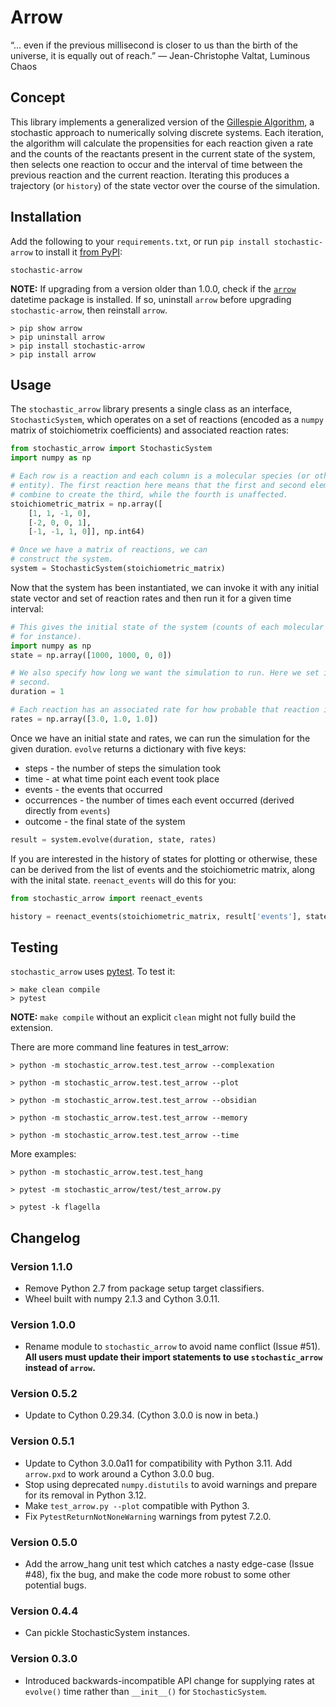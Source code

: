 # Arrow

“... even if the previous millisecond is closer to us than the birth of the universe, it is equally out of reach.”
― Jean-Christophe Valtat, Luminous Chaos

## Concept

This library implements a generalized version of the [Gillespie
Algorithm](https://en.wikipedia.org/wiki/Gillespie_algorithm), a stochastic
approach to numerically solving discrete systems. Each iteration, the algorithm
will calculate the propensities for each reaction given a rate and the counts
of the reactants present in the current state of the system, then selects one
reaction to occur and the interval of time between the previous reaction and
the current reaction. Iterating this produces a trajectory (or `history`) of
the state vector over the course of the simulation.

## Installation

Add the following to your `requirements.txt`, or run
`pip install stochastic-arrow` to install it [from PyPI](https://pypi.org/project/stochastic-arrow/):

    stochastic-arrow

**NOTE:** If upgrading from a version older than 1.0.0, check if the [`arrow`](https://github.com/arrow-py/arrow) datetime package is installed. If so, uninstall `arrow` before upgrading `stochastic-arrow`, then reinstall `arrow`.

    > pip show arrow
    > pip uninstall arrow
    > pip install stochastic-arrow
    > pip install arrow

## Usage

The `stochastic_arrow` library presents a single class as an interface,
`StochasticSystem`, which operates on a set of reactions (encoded as a `numpy`
matrix of stoichiometrix coefficients) and associated reaction rates:

```python
from stochastic_arrow import StochasticSystem
import numpy as np

# Each row is a reaction and each column is a molecular species (or other
# entity). The first reaction here means that the first and second elements
# combine to create the third, while the fourth is unaffected.
stoichiometric_matrix = np.array([
    [1, 1, -1, 0],
    [-2, 0, 0, 1],
    [-1, -1, 1, 0]], np.int64)

# Once we have a matrix of reactions, we can
# construct the system.
system = StochasticSystem(stoichiometric_matrix)
```

Now that the system has been instantiated, we can invoke it with any initial
state vector and set of reaction rates and then run it for a given time interval:

```python
# This gives the initial state of the system (counts of each molecular species,
# for instance).
import numpy as np
state = np.array([1000, 1000, 0, 0])

# We also specify how long we want the simulation to run. Here we set it to one
# second.
duration = 1

# Each reaction has an associated rate for how probable that reaction is.
rates = np.array([3.0, 1.0, 1.0])
```

Once we have an initial state and rates, we can run the simulation for the
given duration. `evolve` returns a dictionary with five keys:

* steps - the number of steps the simulation took
* time - at what time point each event took place
* events - the events that occurred
* occurrences - the number of times each event occurred (derived directly from `events`)
* outcome - the final state of the system

```python
result = system.evolve(duration, state, rates)
```

If you are interested in the history of states for plotting or otherwise, these can be
derived from the list of events and the stoichiometric matrix, along with the inital
state. `reenact_events` will do this for you:

```python
from stochastic_arrow import reenact_events

history = reenact_events(stoichiometric_matrix, result['events'], state)
```

## Testing

`stochastic_arrow` uses [pytest](https://docs.pytest.org/en/latest/). To test it:

    > make clean compile
    > pytest

**NOTE:** `make compile` without an explicit `clean` might not fully build the extension.

There are more command line features in test_arrow:

    > python -m stochastic_arrow.test.test_arrow --complexation

    > python -m stochastic_arrow.test.test_arrow --plot

    > python -m stochastic_arrow.test.test_arrow --obsidian

    > python -m stochastic_arrow.test.test_arrow --memory

    > python -m stochastic_arrow.test.test_arrow --time

More examples:

    > python -m stochastic_arrow.test.test_hang

    > pytest -m stochastic_arrow/test/test_arrow.py

    > pytest -k flagella

## Changelog

### Version 1.1.0

* Remove Python 2.7 from package setup target classifiers.
* Wheel built with numpy 2.1.3 and Cython 3.0.11.

### Version 1.0.0

* Rename module to `stochastic_arrow` to avoid name conflict (Issue #51). **All users must update their import statements to use `stochastic_arrow` instead of `arrow`.**

### Version 0.5.2

* Update to Cython 0.29.34. (Cython 3.0.0 is now in beta.)

### Version 0.5.1

* Update to Cython 3.0.0a11 for compatibility with Python 3.11.
  Add `arrow.pxd` to work around a Cython 3.0.0 bug.
* Stop using deprecated `numpy.distutils` to avoid warnings and prepare for its
  removal in Python 3.12.
* Make `test_arrow.py --plot` compatible with Python 3.
* Fix `PytestReturnNotNoneWarning` warnings from pytest 7.2.0.

### Version 0.5.0

* Add the arrow_hang unit test which catches a nasty edge-case (Issue #48),
  fix the bug, and make the code more robust to some other potential bugs.

### Version 0.4.4

* Can pickle StochasticSystem instances.

### Version 0.3.0

* Introduced backwards-incompatible API change for supplying rates at `evolve()` time rather than `__init__()` for `StochasticSystem`.
